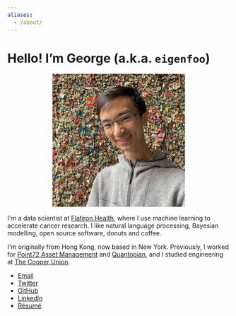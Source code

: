 ```yaml
---
aliases:
  - /about/
---
```


# Hello! I’m George (a.k.a. `eigenfoo`)

<center>
  <img src="/assets/images/profile-pic.jpg" alt="A photo of George in front of the Great Gum Wall of Seattle."> 
</center>

I'm a data scientist at [Flatiron Health](https://flatiron.com/), where I use
machine learning to accelerate cancer research. I like natural language
processing, Bayesian modelling, open source software, donuts and coffee.

I'm originally from Hong Kong, now based in New York. Previously, I worked for
[Point72 Asset Management](https://www.point72.com) and
[Quantopian](https://www.quantopian.com/), and I studied engineering at [The
Cooper Union](http://cooper.edu/welcome).

- [Email](mailto:hello[æ]georgeho.org)
- [Twitter](https://twitter.com/_eigenfoo/)
- [GitHub](https://github.com/eigenfoo/)
- [LinkedIn](https://www.linkedin.com/in/eigenfoo/)
- [Résumé](/assets/documents/resume.pdf)
